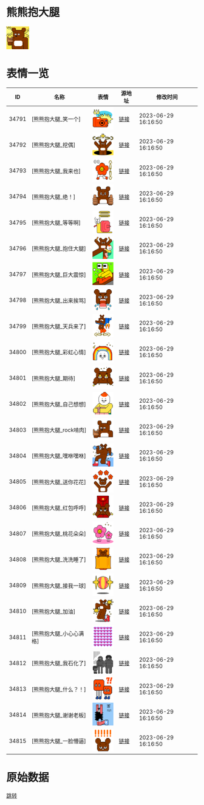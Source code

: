 # 熊熊抱大腿

<img src="./cover.png" height="60" alt="cover" />

# 表情一览

|ID|名称|表情|源地址|修改时间|
|----|----|----|----|----|
|34791|[熊熊抱大腿_笑一个]|<img src="./pic/034791_%5B熊熊抱大腿_笑一个%5D.png" height="60" alt="笑一个"/>|[链接](https://i0.hdslb.com/bfs/garb/d75a14d7559a1ae3f592c92e841e0a5fc6dc1490.png)|2023-06-29 16:16:50|
|34792|[熊熊抱大腿_挖偶]|<img src="./pic/034792_%5B熊熊抱大腿_挖偶%5D.png" height="60" alt="挖偶"/>|[链接](https://i0.hdslb.com/bfs/garb/0a1af57200630826fc138dc1d432da23d9730e2f.png)|2023-06-29 16:16:50|
|34793|[熊熊抱大腿_我来也]|<img src="./pic/034793_%5B熊熊抱大腿_我来也%5D.png" height="60" alt="我来也"/>|[链接](https://i0.hdslb.com/bfs/garb/ef93e9dbe576252820a69e656b275b612c735b7b.png)|2023-06-29 16:16:50|
|34794|[熊熊抱大腿_绝！]|<img src="./pic/034794_%5B熊熊抱大腿_绝！%5D.png" height="60" alt="绝！"/>|[链接](https://i0.hdslb.com/bfs/garb/2139cb83ecec307d5cd592b7635b114957877b6e.png)|2023-06-29 16:16:50|
|34795|[熊熊抱大腿_等等啊]|<img src="./pic/034795_%5B熊熊抱大腿_等等啊%5D.png" height="60" alt="等等啊"/>|[链接](https://i0.hdslb.com/bfs/garb/cdfe58ae134903e977d711c82d69d11655e6e762.png)|2023-06-29 16:16:50|
|34796|[熊熊抱大腿_抱住大腿]|<img src="./pic/034796_%5B熊熊抱大腿_抱住大腿%5D.png" height="60" alt="抱住大腿"/>|[链接](https://i0.hdslb.com/bfs/garb/94c491f67b6aba7f00306e9d1b4282f73a220596.png)|2023-06-29 16:16:50|
|34797|[熊熊抱大腿_巨大震惊]|<img src="./pic/034797_%5B熊熊抱大腿_巨大震惊%5D.png" height="60" alt="巨大震惊"/>|[链接](https://i0.hdslb.com/bfs/garb/1e62d9255127221126e93955ed5f50cd9bd07608.png)|2023-06-29 16:16:50|
|34798|[熊熊抱大腿_出来挨骂]|<img src="./pic/034798_%5B熊熊抱大腿_出来挨骂%5D.png" height="60" alt="出来挨骂"/>|[链接](https://i0.hdslb.com/bfs/garb/cd45db289ce957c97460537a0498143e36b5c987.png)|2023-06-29 16:16:50|
|34799|[熊熊抱大腿_天兵来了]|<img src="./pic/034799_%5B熊熊抱大腿_天兵来了%5D.png" height="60" alt="天兵来了"/>|[链接](https://i0.hdslb.com/bfs/garb/1cf1eec6e2179fa240b2a3ea1f5beeb9d5146bd0.png)|2023-06-29 16:16:50|
|34800|[熊熊抱大腿_彩虹心情]|<img src="./pic/034800_%5B熊熊抱大腿_彩虹心情%5D.png" height="60" alt="彩虹心情"/>|[链接](https://i0.hdslb.com/bfs/garb/79390a68df2c43ab25b3b7b6a385b043e873728f.png)|2023-06-29 16:16:50|
|34801|[熊熊抱大腿_期待]|<img src="./pic/034801_%5B熊熊抱大腿_期待%5D.png" height="60" alt="期待"/>|[链接](https://i0.hdslb.com/bfs/garb/6902483a228e056ab983a5a88501c91d39f4fc16.png)|2023-06-29 16:16:50|
|34802|[熊熊抱大腿_自己想想]|<img src="./pic/034802_%5B熊熊抱大腿_自己想想%5D.png" height="60" alt="自己想想"/>|[链接](https://i0.hdslb.com/bfs/garb/968492731ea0c6800d72cbf2fdb567b78af8400f.png)|2023-06-29 16:16:50|
|34803|[熊熊抱大腿_rock啃肉]|<img src="./pic/034803_%5B熊熊抱大腿_rock啃肉%5D.png" height="60" alt="rock啃肉"/>|[链接](https://i0.hdslb.com/bfs/garb/140c4b98ba98cd37be5c39bdf6c7faf91d1a1f2d.png)|2023-06-29 16:16:50|
|34804|[熊熊抱大腿_嘿咻嘿咻]|<img src="./pic/034804_%5B熊熊抱大腿_嘿咻嘿咻%5D.png" height="60" alt="嘿咻嘿咻"/>|[链接](https://i0.hdslb.com/bfs/garb/19bf2410602e2ea273e9a235e82431d1f267d6b6.png)|2023-06-29 16:16:50|
|34805|[熊熊抱大腿_送你花花]|<img src="./pic/034805_%5B熊熊抱大腿_送你花花%5D.png" height="60" alt="送你花花"/>|[链接](https://i0.hdslb.com/bfs/garb/04256c7bb3680028de08e535601521acde85a7aa.png)|2023-06-29 16:16:50|
|34806|[熊熊抱大腿_红包呼呼]|<img src="./pic/034806_%5B熊熊抱大腿_红包呼呼%5D.png" height="60" alt="红包呼呼"/>|[链接](https://i0.hdslb.com/bfs/garb/39f9c90b48acf72ca60aaf6859a8ac6f10d528cd.png)|2023-06-29 16:16:50|
|34807|[熊熊抱大腿_桃花朵朵]|<img src="./pic/034807_%5B熊熊抱大腿_桃花朵朵%5D.png" height="60" alt="桃花朵朵"/>|[链接](https://i0.hdslb.com/bfs/garb/922c7858b10bbc2a1ca3858f3c1ccb86b15401bf.png)|2023-06-29 16:16:50|
|34808|[熊熊抱大腿_洗洗睡了]|<img src="./pic/034808_%5B熊熊抱大腿_洗洗睡了%5D.png" height="60" alt="洗洗睡了"/>|[链接](https://i0.hdslb.com/bfs/garb/7befece6b0f68a19a8b3a7e8438320bd04831da0.png)|2023-06-29 16:16:50|
|34809|[熊熊抱大腿_接我一球]|<img src="./pic/034809_%5B熊熊抱大腿_接我一球%5D.png" height="60" alt="接我一球"/>|[链接](https://i0.hdslb.com/bfs/garb/c796345459cb75f347a18d28173a9f0e9720211a.png)|2023-06-29 16:16:50|
|34810|[熊熊抱大腿_加油]|<img src="./pic/034810_%5B熊熊抱大腿_加油%5D.png" height="60" alt="加油"/>|[链接](https://i0.hdslb.com/bfs/garb/09f66e143e74905e1a0a2d239f26386cffb58a65.png)|2023-06-29 16:16:50|
|34811|[熊熊抱大腿_小心心满格]|<img src="./pic/034811_%5B熊熊抱大腿_小心心满格%5D.png" height="60" alt="小心心满格"/>|[链接](https://i0.hdslb.com/bfs/garb/057e0a3acf6d840d38bc6913be35334cb2173534.png)|2023-06-29 16:16:50|
|34812|[熊熊抱大腿_我石化了]|<img src="./pic/034812_%5B熊熊抱大腿_我石化了%5D.png" height="60" alt="我石化了"/>|[链接](https://i0.hdslb.com/bfs/garb/6c0aaff91ed84ef66d8a9616eccffa2e925252ad.png)|2023-06-29 16:16:50|
|34813|[熊熊抱大腿_什么？！]|<img src="./pic/034813_%5B熊熊抱大腿_什么？！%5D.png" height="60" alt="什么？！"/>|[链接](https://i0.hdslb.com/bfs/garb/2277f47cf5f4e2d90957da577f05a8187391b800.png)|2023-06-29 16:16:50|
|34814|[熊熊抱大腿_谢谢老板]|<img src="./pic/034814_%5B熊熊抱大腿_谢谢老板%5D.png" height="60" alt="谢谢老板"/>|[链接](https://i0.hdslb.com/bfs/garb/4142008cb4b11bd50d0255377f6e67c5d41c3975.png)|2023-06-29 16:16:50|
|34815|[熊熊抱大腿_一脸懵逼]|<img src="./pic/034815_%5B熊熊抱大腿_一脸懵逼%5D.png" height="60" alt="一脸懵逼"/>|[链接](https://i0.hdslb.com/bfs/garb/5fb15fe4937de0e4b233647d8fde29d112a2066c.png)|2023-06-29 16:16:50|

# 原始数据

[跳转](./raw.json)

